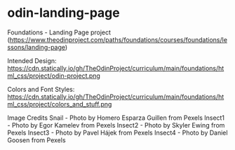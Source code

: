 # odin-landing-page
Foundations - Landing Page project (https://www.theodinproject.com/paths/foundations/courses/foundations/lessons/landing-page)

Intended Design: https://cdn.statically.io/gh/TheOdinProject/curriculum/main/foundations/html_css/project/odin-project.png

Colors and Font Styles: https://cdn.statically.io/gh/TheOdinProject/curriculum/main/foundations/html_css/project/colors_and_stuff.png




Image Credits
Snail - Photo by Homero Esparza Guillen from Pexels
Insect1 - Photo by Egor Kamelev from Pexels
Insect2 - Photo by Skyler Ewing from Pexels
Insect3 - Photo by Pavel Hájek from Pexels
Insect4 - Photo by Daniel Goosen from Pexels